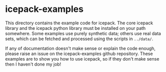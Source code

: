
# icepack-examples

This directory contains the example code for icepack.
The core icepack library and the icepack python library must be installed on your path somewhere.
Some examples use purely synthetic data; others use real data sets, which can be fetched and processed using the scripts in `../data/`.

If any of documentation doesn't make sense or explain the code enough, please raise an issue on the icepack-examples github repository.
These examples are to show you how to use icepack, so if they don't make sense then I haven't done my job!

